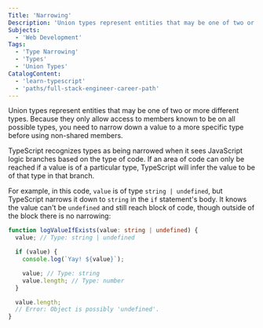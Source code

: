 ```yaml
---
Title: 'Narrowing'
Description: 'Union types represent entities that may be one of two or more different types. Because they only allow access to members known to be on all possible types, you need to narrow down a value to a more specific type before using non-shared members. TypeScript recognizes types as being narrowed when it sees JavaScript logic branches based on the type of code. If an area of code can only be reached if a value is of a particular type, TypeScript will infer the value to be of that type in that branch. For example, in this code, value is of type string | undefined, but TypeScript narrows it down to string in the if statements body. It knows the value cant be undefined and still reach block of code, though outside of the block there is no narrowing: ts'
Subjects:
  - 'Web Development'
Tags:
  - 'Type Narrowing'
  - 'Types'
  - 'Union Types'
CatalogContent:
  - 'learn-typescript'
  - 'paths/full-stack-engineer-career-path'
---
```


Union types represent entities that may be one of two or more different types.
Because they only allow access to members known to be on all possible types, you need to narrow down a value to a more specific type before using non-shared members.

TypeScript recognizes types as being narrowed when it sees JavaScript logic branches based on the type of code.
If an area of code can only be reached if a value is of a particular type, TypeScript will infer the value to be of that type in that branch.

For example, in this code, `value` is of type `string | undefined`, but TypeScript narrows it down to `string` in the `if` statement's body.
It knows the value can't be `undefined` and still reach block of code, though outside of the block there is no narrowing:

```ts
function logValueIfExists(value: string | undefined) {
  value; // Type: string | undefined

  if (value) {
    console.log(`Yay! ${value}`);

    value; // Type: string
    value.length; // Type: number
  }

  value.length;
  // Error: Object is possibly 'undefined'.
}
```
